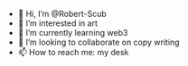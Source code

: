 - 👋 Hi, I’m @Robert-Scub
- 👀 I’m interested in art
- 🌱 I’m currently learning web3
- 💞️ I’m looking to collaborate on copy writing
- 📫 How to reach me: my desk

<!---
Robert-Scub/Robert-Scub is a ✨ special ✨ repository because its `README.md` (this file) appears on your GitHub profile.
You can click the Preview link to take a look at your changes.
--->
